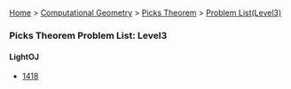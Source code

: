 [Home](../../../../) > [Computational Geometry](../../../) > [Picks Theorem](../../) > [Problem List(Level3)](./)

### Picks Theorem Problem List: Level3


#### LightOJ
- [1418](../../l3-loj-1418)


